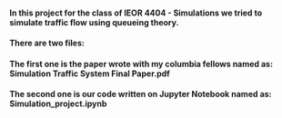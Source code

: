 #### In this project for the class of IEOR 4404 - Simulations we tried to simulate traffic flow using queueing theory.

#### There are two files: 
#### The first one is the paper wrote with my columbia fellows named as: Simulation Traffic System Final Paper.pdf
#### The second one is our code written on Jupyter Notebook named as: Simulation_project.ipynb


